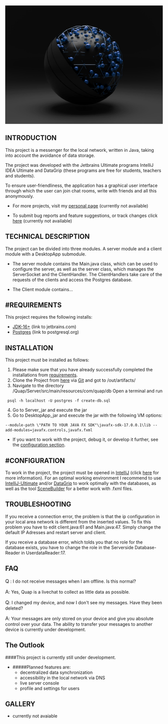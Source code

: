 ![Quap](./Client/DesktopApp/src/main/resources/com/quap/images/splashBackground.jpg)

INTRODUCTION
------------

This project is a messenger for the local network, written in Java, taking into account the avoidance of data storage.

The project was developed with the Jetbrains Ultimate programs IntelliJ IDEA Ultimate and DataGrip (these programs are free for students, teachers and students).

To ensure user-friendliness, the application has a graphical user interface through which the user can join chat rooms, write with friends and all this anonymously.

* For more projects, visit my [personal page](https://leartpro.github.io/) (currently not available)

* To submit bug reports and feature suggestions, or track changes click [here](https://leartpro.github.io/issues/) (currently not available)

TECHNICAL DESCRIPTION
------------

The project can be divided into three modules. A server module and a client module with a DesktopApp submodule.

* The server module contains the Main.java class, which can be used to configure the server, 
as well as the server class, which manages the ServerSocket and the ClientHandler. 
The ClientHandlers take care of the requests of the clients and access the Postgres database.

* The Client module contains...

#REQUIREMENTS
------------

This project requires the following installs:

* [JDK-16+](https://www.jetbrains.com/help/idea/sdk.html) (link to jetbrains.com)
* [Postgres](https://www.postgresql.org/) (link to postgresql.org)

INSTALLATION
------------

This project must be installed as follows:

1. Please make sure that you have already successfully completed the installations from [requirements](#requirements).
2. Clone the Project from [here]() via [Git]() and got to /out/artifacts/ 
3. Navigate to the directory  /Quap/Server/src/main/resources/com/quap/db
Open a terminal and run
```console
 psql -h localhost -U postgres -f create-db.sql
```
4. Go to Server_jar and execute the jar
5. Go to DesktopApp_jar and execute the jar with the following VM options:
```console
--module-path \"PATH TO YOUR JAVA FX SDK"\javafx-sdk-17.0.0.1\lib --add-modules=javafx.controls,javafx.fxml
```
* If you want to work with the project, debug it, or develop it further, see the [configuration section](#configuration).

#CONFIGURATION
-------------

To work in the project, the project must be opened in [IntelliJ]() (click [here]() for more information).
For an optimal working environment I recommend to use [IntelliJ-Ultimate]() and/or [DataGrip]() 
to work optimally with the databases, as well as the tool 
[SceneBuilder](https://gluonhq.com/products/scene-builder/) for a better work with .fxml files.


TROUBLESHOOTING
---------------

If you receive a connection error, the problem is that the ip configuration in your local area network 
is different from the inserted values.
To fix this problem you have to edit client.java:61 and Main.java:47. 
Simply change the default IP Adresses and restart server and client. 

If you receive a database error, 
which tolds you that no role for the database exists,
you have to change the role in the Serverside Database-Reader in UserdataReader:17.

FAQ
---

<font size="3">Q</font> : 
I do not receive messages when I am offline. Is this normal?

<font size="3">A</font>: 
Yes, Quap is a livechat to collect as little data as possible.

<font size="3">Q</font>: 
I changed my device, and now I don't see my messages. Have they been deleted?

<font size="3">A</font>: 
Your messages are only stored on your device and give you absolute control over your data. 
The ability to transfer your messages to another device is currently under development.


The Outlook
-----------

####This project is currently still under development.

* #####Planned features are:
  - decentralized data synchronization
  - accessibility in the local network via DNS
  - live server console
  - profile and settings for users

GALLERY
-----------
* currently not avaiable

